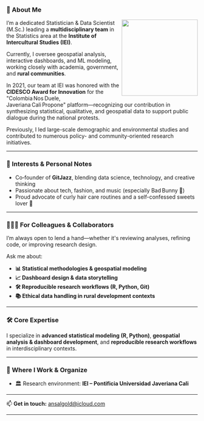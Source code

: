 ### 👋 About Me
<a href="https://spotify-github-profile.kittinanx.com/api/view?uid=andres.salgado.1994&redirect=true" target="_blank">
<img align="right" height="200" src="https://spotify-github-profile.kittinanx.com/api/view?uid=andres.salgado.1994&cover_image=true&theme=default&show_offline=false&background_color=121212&interchange=true&bar_color=53b14f&bar_color_cover=false">
</a>

I’m a dedicated Statistician & Data Scientist (M.Sc.) leading a **multidisciplinary team** in the Statistics area at the **Institute of Intercultural Studies (IEI)**.

Currently, I oversee geospatial analysis, interactive dashboards, and ML modeling, working closely with academia, government, and **rural communities**.

In 2021, our team at IEI was honored with the **CIDESCO Award for Innovation** for the "Colombia Nos Duele, Javeriana Cali Propone" platform—recognizing our contribution in synthesizing statistical, qualitative, and geospatial data to support public dialogue during the national protests.

Previously, I led large-scale demographic and environmental studies and contributed to numerous policy- and community-oriented research initiatives.

---
### 🌟 Interests & Personal Notes

- Co‑founder of **GitJazz**, blending data science, technology, and creative thinking  
- Passionate about tech, fashion, and music (especially Bad Bunny 🎵)  
- Proud advocate of curly hair care routines and a self-confessed sweets lover 🍬  

---
### 🧑‍🤝‍🧑 For Colleagues & Collaborators

I’m always open to lend a hand—whether it's reviewing analyses, refining code, or improving research design.

Ask me about:
- **📊 Statistical methodologies & geospatial modeling**  
- **📈 Dashboard design & data storytelling**  
- **🛠️ Reproducible research workflows (R, Python, Git)**  
- **📚 Ethical data handling in rural development contexts**

---
### 🛠 Core Expertise

I specialize in **advanced statistical modeling (R, Python)**, **geospatial analysis & dashboard development**, and **reproducible research workflows** in interdisciplinary contexts.

---
### 📌 Where I Work & Organize

- 🏛️ Research environment: **IEI – Pontificia Universidad Javeriana Cali**

---
📫 **Get in touch:** [ansalgold@icloud.com](mailto:ansalgold@icloud.com)

---
